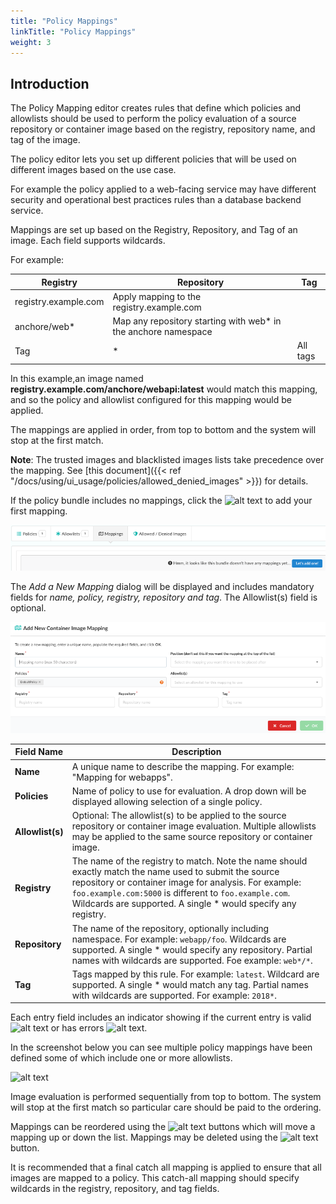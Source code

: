 ```yaml
---
title: "Policy Mappings"
linkTitle: "Policy Mappings"
weight: 3
---
```


## Introduction


The Policy Mapping editor creates rules that define which policies and allowlists should be used to perform the policy evaluation of a source repository or container image based on the registry, repository name, and tag of the image.

The policy editor lets you set up different policies that will be used on different images based on the use case.

For example the policy applied to a web-facing service may have different security and operational best practices rules than a database backend service.

Mappings are set up based on the Registry, Repository, and Tag of an image. Each field supports wildcards.

For example:

| Registry | Repository | Tag |
| ----- | ------ | ------ |
| registry.example.com | Apply mapping to the registry.example.com |
| anchore/web* | Map any repository starting with web* in the anchore namespace |
| Tag | * | All tags |


In this example,an image named **registry.example.com/anchore/webapi:latest** would match this mapping, and so the policy and allowlist configured for this mapping would be applied.

The mappings are applied in order, from top to bottom and the system will stop at the first match.

**Note**: The trusted images and blacklisted images lists take precedence over the mapping. See [this document]({{< ref "/docs/using/ui_usage/policies/allowed_denied_images" >}}) for details.


If the policy bundle includes no mappings, click the ![alt text](LetsAddOne.jpeg) to add your first mapping.

![alt text](lets-add-one.png)


The *Add a New Mapping* dialog will be displayed and includes mandatory fields for *name, policy, registry, repository and tag*. The Allowlist(s) field is optional.

![alt text](add-new-container-image-mapping.png)


| Field Name | Description |
| ---------- | ----------- |
| **Name** | A unique name to describe the mapping. For example: "Mapping for webapps". |
| **Policies** | Name of policy to use for evaluation. A drop down will be displayed allowing selection of a single policy. |
| **Allowlist(s)** | Optional: The allowlist(s) to be applied to the source repository or container image evaluation. Multiple allowlists may be applied to the same source repository or container image. |
| **Registry** | The name of the registry to match. Note the name should exactly match the name used to submit the source repository or container image for analysis. For example: `foo.example.com:5000` is different to `foo.example.com`. Wildcards are supported. A single * would specify any registry. |
| **Repository** | The name of the repository, optionally including namespace. For example: `webapp/foo`. Wildcards are supported. A single * would specify any repository. Partial names with wildcards are supported. Foe example: `web*/*`. |
| **Tag** | Tags mapped by this rule. For example: `latest`. Wildcard are supported. A single * would match any tag. Partial names with wildcards are supported. For example: `2018*`. |

Each entry field includes an indicator showing if the current entry is valid ![alt text](Check.png) or has errors ![alt text](X.png).

In the screenshot below you can see multiple policy mappings have been defined some of which include one or more allowlists.

![alt text](MultipleMappings.png)


Image evaluation is performed sequentially from top to bottom. The system will stop at the first match so particular care should be paid to the ordering.

Mappings can be reordered using the ![alt text](UpDownButtons.png) buttons which will move a mapping up or down the list. Mappings may be deleted using the ![alt text](TrashButton.png) button.


It is recommended that a final catch all mapping is applied to ensure that all images are mapped to a policy. This catch-all mapping should specify wildcards in the registry, repository, and tag fields.







